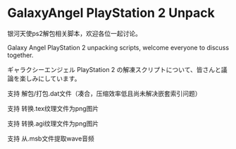 # GalaxyAngel PlayStation 2 Unpack
银河天使ps2解包相关脚本，欢迎各位一起讨论。

Galaxy Angel PlayStation 2 unpacking scripts, welcome everyone to discuss together.

ギャラクシーエンジェル PlayStation 2 の解凍スクリプトについて、皆さんと議論を楽しみにしています。

支持 解包/打包.dat文件（凑合，压缩效率低且尚未解决嵌套索引问题）

支持 转换.tex纹理文件为png图片

支持 转换.agi纹理文件为png图片

支持 从.msb文件提取wave音频
